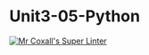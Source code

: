 # Unit3-05-Python
[![Mr Coxall's Super Linter](https://github.com/ICS3U-C-Programming-LilyC/Unit3-05-Python/workflows/Mr%20Coxall's%20Super%20Linter/badge.svg)](https://github.com/ICS3U-C-Programming-LilyC/Unit3-05-Python/actions/)
